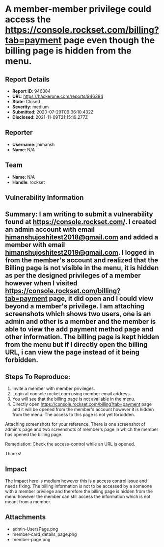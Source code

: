 # A member-member privilege could access the https://console.rockset.com/billing?tab=payment page even though the billing page is hidden from the menu. 

## Report Details
- **Report ID**: 946384
- **URL**: https://hackerone.com/reports/946384
- **State**: Closed
- **Severity**: medium
- **Submitted**: 2020-07-29T09:36:10.432Z
- **Disclosed**: 2021-11-09T21:15:19.277Z

## Reporter
- **Username**: jhimansh
- **Name**: N/A

## Team
- **Name**: N/A
- **Handle**: rockset

## Vulnerability Information
## Summary: I am writing to submit a vulnerability found at https://console.rockset.com/. I created an admin account with email himanshujoshitest2018@gmail.com and added a member with email himanshujoshitest2019@gmail.com. I logged in from the member's account and realized that the Billing page is not visible in the menu, it is hidden as per the designed privileges of a member however when I visited https://console.rockset.com/billing?tab=payment page, it did open and I could view beyond a member's privilege. I am attaching screenshots which shows two users, one is an admin and other is a member and the member is able to view the add payment method page and other information. The billing page is kept hidden from the menu but if I directly open the billing URL, i can view the page instead of it being forbidden. 

## Steps To Reproduce:
1. Invite a member with member privileges. 
2. Login at console.rocket.com using member email address.
3. You will see that the billing page is not available in the menu.
4. Directly open https://console.rockset.com/billing?tab=payment page and it will be opened from the member's account however it is hidden from the menu. The access to this page is not yet forbidden. 

Attaching screenshots for your reference. There is one screenshot of admin's page and two screenshots of member's page in which the member has opened the billing page. 

Remediation:
Check the access-control while an URL is opened. 

Thanks!

## Impact

The impact here is medium however this is a access control issue and needs fixing. The billing information is not to be accessed by a someone with a member privilege and therefore the billing page is hidden from the menu however the member can still access the information which is not meant from a member.

## Attachments
- admin-UsersPage.png
- member-card_details_page.png
- member-page.png
